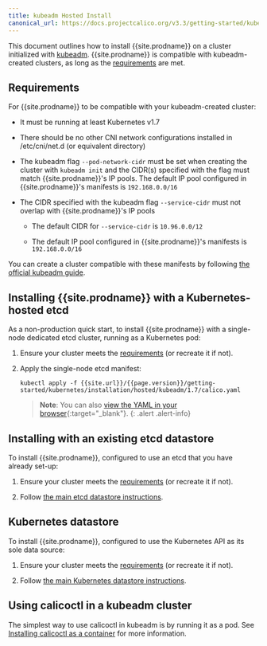 ```yaml
---
title: kubeadm Hosted Install
canonical_url: https://docs.projectcalico.org/v3.3/getting-started/kubernetes/installation/
---
```


This document outlines how to install {{site.prodname}} on a cluster initialized with
[kubeadm](http://kubernetes.io/docs/getting-started-guides/kubeadm/).  {{site.prodname}}
is compatible with kubeadm-created clusters, as long as the [requirements](#requirements) are met.

## Requirements

For {{site.prodname}} to be compatible with your kubeadm-created cluster:

* It must be running at least Kubernetes v1.7

* There should be no other CNI network configurations installed in /etc/cni/net.d (or equivalent directory)

* The kubeadm flag `--pod-network-cidr` must be set when creating the cluster with `kubeadm init`
  and the CIDR(s) specified with the flag must match {{site.prodname}}'s IP pools. The default
  IP pool configured in {{site.prodname}}'s manifests is `192.168.0.0/16`

* The CIDR specified with the kubeadm flag `--service-cidr` must not overlap with
  {{site.prodname}}'s IP pools

  * The default CIDR for `--service-cidr` is `10.96.0.0/12`

  * The default IP pool configured in {{site.prodname}}'s manifests is `192.168.0.0/16`

You can create a cluster compatible with these manifests by following [the official kubeadm guide](http://kubernetes.io/docs/getting-started-guides/kubeadm/).

## Installing {{site.prodname}} with a Kubernetes-hosted etcd

As a non-production quick start, to install {{site.prodname}} with a single-node dedicated etcd cluster,
running as a Kubernetes pod:

1. Ensure your cluster meets the [requirements](#requirements) (or recreate it if not).

2. Apply the single-node etcd manifest:

   ```shell
   kubectl apply -f {{site.url}}/{{page.version}}/getting-started/kubernetes/installation/hosted/kubeadm/1.7/calico.yaml
   ```

   > **Note**: You can also
   > [view the YAML in your browser](1.7/calico.yaml){:target="_blank"}.
   {: .alert .alert-info}

## Installing with an existing etcd datastore

To install {{site.prodname}}, configured to use an etcd that you have already set-up:

1. Ensure your cluster meets the [requirements](#requirements) (or recreate it if not).

2. Follow [the main etcd datastore instructions](../hosted).

## Kubernetes datastore

To install {{site.prodname}}, configured to use the Kubernetes API as its sole data source:

1. Ensure your cluster meets the [requirements](#requirements) (or recreate it if not).

2. Follow [the main Kubernetes datastore instructions](../kubernetes-datastore).

## Using calicoctl in a kubeadm cluster

The simplest way to use calicoctl in kubeadm is by running it as a pod.
See [Installing calicoctl as a container](/{{page.version}}/usage/calicoctl/install#installing-calicoctl-as-a-container) for more information.
